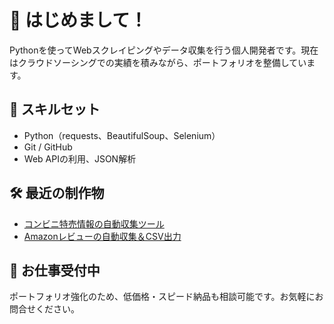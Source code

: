 # 👋 はじめまして！

Pythonを使ってWebスクレイピングやデータ収集を行う個人開発者です。現在はクラウドソーシングでの実績を積みながら、ポートフォリオを整備しています。

## 📌 スキルセット

- Python（requests、BeautifulSoup、Selenium）
- Git / GitHub
- Web APIの利用、JSON解析

## 🛠 最近の制作物

- [コンビニ特売情報の自動収集ツール](https://github.com/your-username/konbini-scraper)
- [Amazonレビューの自動収集＆CSV出力](https://github.com/your-username/amazon-review-crawler)

## 💼 お仕事受付中

ポートフォリオ強化のため、低価格・スピード納品も相談可能です。お気軽にお問合せください。
